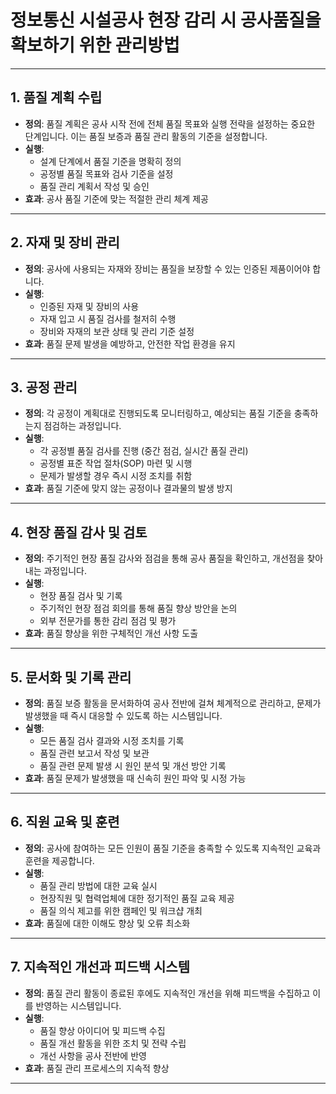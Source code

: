 # 정보통신 시설공사 현장 감리 시 공사품질을 확보하기 위한 관리방법

---

## 1. 품질 계획 수립
- **정의**: 품질 계획은 공사 시작 전에 전체 품질 목표와 실행 전략을 설정하는 중요한 단계입니다. 이는 품질 보증과 품질 관리 활동의 기준을 설정합니다.
- **실행**:
  - 설계 단계에서 품질 기준을 명확히 정의
  - 공정별 품질 목표와 검사 기준을 설정
  - 품질 관리 계획서 작성 및 승인
- **효과**: 공사 품질 기준에 맞는 적절한 관리 체계 제공

---

## 2. 자재 및 장비 관리
- **정의**: 공사에 사용되는 자재와 장비는 품질을 보장할 수 있는 인증된 제품이어야 합니다.
- **실행**:
  - 인증된 자재 및 장비의 사용
  - 자재 입고 시 품질 검사를 철저히 수행
  - 장비와 자재의 보관 상태 및 관리 기준 설정
- **효과**: 품질 문제 발생을 예방하고, 안전한 작업 환경을 유지

---

## 3. 공정 관리
- **정의**: 각 공정이 계획대로 진행되도록 모니터링하고, 예상되는 품질 기준을 충족하는지 점검하는 과정입니다.
- **실행**:
  - 각 공정별 품질 검사를 진행 (중간 점검, 실시간 품질 관리)
  - 공정별 표준 작업 절차(SOP) 마련 및 시행
  - 문제가 발생할 경우 즉시 시정 조치를 취함
- **효과**: 품질 기준에 맞지 않는 공정이나 결과물의 발생 방지

---

## 4. 현장 품질 감사 및 검토
- **정의**: 주기적인 현장 품질 감사와 점검을 통해 공사 품질을 확인하고, 개선점을 찾아내는 과정입니다.
- **실행**:
  - 현장 품질 검사 및 기록
  - 주기적인 현장 점검 회의를 통해 품질 향상 방안을 논의
  - 외부 전문가를 통한 감리 점검 및 평가
- **효과**: 품질 향상을 위한 구체적인 개선 사항 도출

---

## 5. 문서화 및 기록 관리
- **정의**: 품질 보증 활동을 문서화하여 공사 전반에 걸쳐 체계적으로 관리하고, 문제가 발생했을 때 즉시 대응할 수 있도록 하는 시스템입니다.
- **실행**:
  - 모든 품질 검사 결과와 시정 조치를 기록
  - 품질 관련 보고서 작성 및 보관
  - 품질 관련 문제 발생 시 원인 분석 및 개선 방안 기록
- **효과**: 품질 문제가 발생했을 때 신속히 원인 파악 및 시정 가능

---

## 6. 직원 교육 및 훈련
- **정의**: 공사에 참여하는 모든 인원이 품질 기준을 충족할 수 있도록 지속적인 교육과 훈련을 제공합니다.
- **실행**:
  - 품질 관리 방법에 대한 교육 실시
  - 현장직원 및 협력업체에 대한 정기적인 품질 교육 제공
  - 품질 의식 제고를 위한 캠페인 및 워크샵 개최
- **효과**: 품질에 대한 이해도 향상 및 오류 최소화

---

## 7. 지속적인 개선과 피드백 시스템
- **정의**: 품질 관리 활동이 종료된 후에도 지속적인 개선을 위해 피드백을 수집하고 이를 반영하는 시스템입니다.
- **실행**:
  - 품질 향상 아이디어 및 피드백 수집
  - 품질 개선 활동을 위한 조치 및 전략 수립
  - 개선 사항을 공사 전반에 반영
- **효과**: 품질 관리 프로세스의 지속적 향상

---
